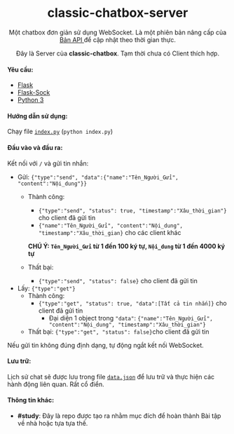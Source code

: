 <h1 align="center">classic-chatbox-server</h1>

<p align="center">Một chatbox đơn giản sử dụng WebSocket. Là một phiên bản nâng cấp của <a href="https://github.com/thanhgaming5550/classic-chatbox-server/tree/api"> Bản API </a> để cập nhật theo thời gian thực.</p>
<p align="center">Đây là Server của <b>classic-chatbox</b>. Tạm thời chưa có Client thích hợp.

<!-- Click vào <a href="https://github.com/thanhgaming5550/classic-chatbox-client">đây</a> để chuyển sang Client</p> -->

#### Yêu cầu:
- <a href="https://pypi.org/project/Flask/">Flask</a>
- <a href="https://pypi.org/project/flask-sock/">Flask-Sock</a>
- <a href="https://www.python.org/">Python 3</a>

#### Hướng dẫn sử dụng:
  Chạy file <a href="https://github.com/thanhgaming5550/classic-chatbox-server/blob/main/index.py">`index.py`</a> (`python index.py`)

#### Đầu vào và đầu ra:
Kết nối với `/` và gửi tin nhắn:
  - Gửi: `{"type":"send", "data":{"name":"Tên_Người_Gửi", "content":"Nội_dung"}}`
    - Thành công: 
      - `{"type":"send", "status": true, "timestamp":"Xâu_thời_gian"}` cho client đã gửi tin
      - `{"name":"Tên_Người_Gửi", "content":"Nội_dung", "timestamp":"Xâu_thời_gian}` cho các client khác

      <b>CHÚ Ý: `Tên_Người_Gửi` từ 1 đến 100 ký tự, `Nội_dung` từ 1 đến 4000 ký tự</b>
    - Thất bại:
      - `{"type":"send", "status": false}` cho client đã gửi tin
  - Lấy: `{"type":"get"}`
    - Thành công: 
      - `{"type":"get", "status": true, "data":[Tất cả tin nhắn]}` cho client đã gửi tin
        - Đại diện 1 object trong `"data"`: 
          `{"name":"Tên_Người_Gửi", "content":"Nội_dung", "timestamp":"Xâu_thời_gian"}`
    - Thất bại: 
      `{"type":"get", "status": false}`cho client đã gửi tin

Nếu gửi tin không đúng định dạng, tự động ngắt kết nối WebSocket.

#### Lưu trữ:
  Lịch sử chat sẽ được lưu trong file <a href="https://github.com/thanhgaming5550/classic-chatbox-server/blob/main/data.json">`data.json`</a> để lưu trữ và thực hiện các hành động liên quan. Rất cổ điển.
#### Thông tin khác:
- **#study**: Đây là repo được tạo ra nhằm mục đích để hoàn thành Bài tập về nhà hoặc tựa tựa thế.
